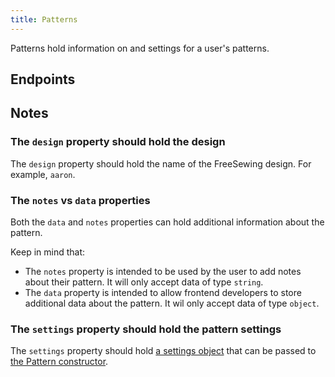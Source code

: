 ```yaml
---
title: Patterns
---
```


Patterns hold information on and settings for a user's patterns.

## Endpoints

<ReadMore />

## Notes

### The `design` property should hold the design

The `design` property should hold the name of the FreeSewing design.
For example, `aaron`.

### The `notes` vs `data` properties

Both the `data` and `notes` properties can hold additional information about
the pattern.  

Keep in mind that:
- The `notes` property is intended to be used by the user to add notes about
  their pattern. It will only accept data of type `string`.
- The `data` property is intended to allow frontend developers to store
  additional data about the pattern. It wil only accept data of type `object`.

### The `settings` property should hold the pattern settings

The `settings` property should hold [a settings object](/reference/settings)
that can be passed to [the Pattern
constructor](/reference/api/pattern#creating-a-pattern).

